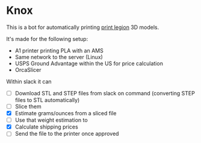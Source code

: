 # Knox

This is a bot for automatically printing [print legion](https://printlegion.hackclub.com/) 3D models.

It's made for the following setup:

- A1 printer printing PLA with an AMS
- Same network to the server (Linux)
- USPS Ground Advantage within the US for price calculation
- OrcaSlicer

Within slack it can

- [ ] Download STL and STEP files from slack on command (converting STEP files to STL automatically)
- [ ] Slice them
- [x] Estimate grams/ounces from a sliced file
- [ ] Use that weight estimation to
- [x] Calculate shipping prices
- [ ] Send the file to the printer once approved
